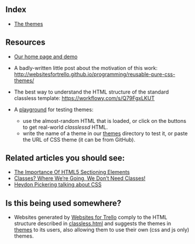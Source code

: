 ## Index

* [The themes](themes)

## Resources

* [Our home page and demo](https://websitesfortrello.github.io/classless/)
* A badly-written little post about the motivation of this work: http://websitesfortrello.github.io/programming/reusable-pure-css-themes/
* The best way to understand the HTML structure of the standard classless template: https://workflowy.com/s/Q79FgxLKUT
* A [playground](https://websitesfortrello.github.io/classless/playground/) for testing themes:

  * use the almost-random HTML that is loaded, or click on the buttons to get real-world _classlessd_ HTML.
  * write the name of a theme in our [themes](themes) directory to test it, or paste the URL of CSS theme (it can be from GitHub).

## Related articles you should see:

  * [The Importance Of HTML5 Sectioning Elements](http://www.smashingmagazine.com/2013/01/18/the-importance-of-sections/)
  * [Classes? Where We’re Going, We Don’t Need Classes!](http://www.smashingmagazine.com/2012/06/19/classes-where-were-going-we-dont-need-classes/)
  * [Heydon Pickering talking about CSS](https://vimeo.com/101718785)

## Is this being used somewhere?

* Websites generated by [Websites for Trello](http://websitesfortrello.com/) comply to the HTML structure described in [classless.html](template.html) and suggests the themes in [themes](themes) to its users, also allowing them to use their own (css and js only) themes.
